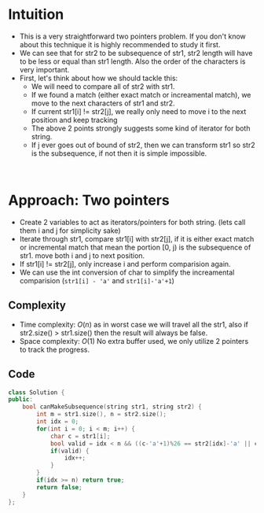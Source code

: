 # Intuition

- This is a very straightforward two pointers problem. If you don't know about this technique it is highly recommended to study it first.
- We can see that for str2 to be subsequence of str1, str2 length will have to be less or equal than str1 length. Also the order of the characters is very important.
- First, let's think about how we should tackle this:
    - We will need to compare all of str2 with str1.
    - If we found a match (either exact match or increamental match), we move to the next characters of str1 and str2.
    - If current str1[i] != str2[j], we really only need to move i to the next position and keep tracking
    - The above 2 points strongly suggests some kind of iterator for both string.
    - If j ever goes out of bound of str2, then we can transform str1 so str2 is the subsequence, if not then it is simple impossible. 

<p>&nbsp;</p>

# Approach: Two pointers

- Create 2 variables to act as iterators/pointers for both string. (lets call them i and j for simplicity sake)
- Iterate through str1, compare str1[i] with str2[j], if it is either exact match or incremental match that mean the portion [0, j) is the subsequence of str1. move both i and j to next position.
- If str1[i] != str2[j], only increase i and perform comparision again.
- We can use the int conversion of char to simplify the increamental comparision (`str1[i] - 'a'` and `str1[i]-'a'+1`)

## Complexity
- Time complexity: $O(n)$ as in worst case we will travel all the str1, also if str2.size() > str1.size() then the result will always be false.
- Space complexity: $O(1)$ No extra buffer used, we only utilize 2 pointers to track the progress.

## Code 

```cpp
class Solution {
public:
    bool canMakeSubsequence(string str1, string str2) {
        int m = str1.size(), n = str2.size();
        int idx = 0;
        for(int i = 0; i < m; i++) {
            char c = str1[i];
            bool valid = idx < n && ((c-'a'+1)%26 == str2[idx]-'a' || c-'a' == str2[idx]-'a');
            if(valid) {
                idx++;
            }
        }
        if(idx >= n) return true;
        return false;
    }
};
```